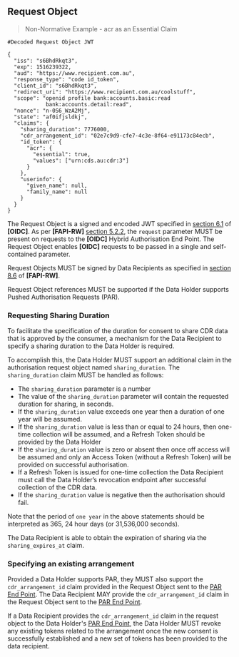 <a id="request-object"></a>
## Request Object

> Non-Normative Example - acr as an Essential Claim

```
#Decoded Request Object JWT

{
  "iss": "s6BhdRkqt3",
  "exp": 1516239322,
  "aud": "https://www.recipient.com.au",
  "response_type": "code id_token",
  "client_id": "s6BhdRkqt3",
  "redirect_uri": "https://www.recipient.com.au/coolstuff",
  "scope": "openid profile bank:accounts.basic:read
            bank:accounts.detail:read",
  "nonce": "n-0S6_WzA2Mj",
  "state": "af0ifjsldkj",
  "claims": {
    "sharing_duration": 7776000,
    "cdr_arrangement_id": "02e7c9d9-cfe7-4c3e-8f64-e91173c84ecb",
    "id_token": {
      "acr": {
        "essential": true,
        "values": ["urn:cds.au:cdr:3"]
      }
    },
    "userinfo": {
      "given_name": null,
      "family_name": null
    }
  }
}
```

The Request Object is a signed and encoded JWT specified in [section 6.1](https://openid.net/specs/openid-connect-core-1_0.html#RequestObject) of **[OIDC]**.  As per **[FAPI-RW]** [section 5.2.2](https://openid.net/specs/openid-financial-api-part-2.html#authorization-server), the `request` parameter MUST be present on requests to the **[OIDC]** Hybrid Authorisation End Point. The Request Object enables **[OIDC]** requests to be passed in a single and self-contained parameter.

Request Objects MUST be signed by Data Recipients as specified in [section 8.6](https://openid.net/specs/openid-financial-api-part-2.html#jws-algorithm-considerations) of **[FAPI-RW]**.

Request Object references MUST be supported if the Data Holder supports Pushed Authorisation Requests (PAR).

### Requesting Sharing Duration
To facilitate the specification of the duration for consent to share CDR data that is approved by the consumer, a mechanism for the Data Recipient to specify a sharing duration to the Data Holder is required.

To accomplish this, the Data Holder MUST support an additional claim in the authorisation request object named `sharing_duration`.  The `sharing_duration` claim MUST be handled as follows:

- The `sharing_duration` parameter is a number
- The value of the `sharing_duration` parameter will contain the requested duration for sharing, in seconds.
- If the `sharing_duration` value exceeds one year then a duration of one year will be assumed.
-	If the `sharing_duration` value is less than or equal to 24 hours, then one-time collection will be assumed, and a Refresh Token should be provided by the Data Holder
- If the `sharing_duration` value is zero or absent then once off access will be assumed and only an Access Token (without a Refresh Token) will be provided on successful authorisation.
-	If a Refresh Token is issued for one-time collection the Data Recipient must call the Data Holder’s revocation endpoint after successful collection of the CDR data.
- If the `sharing_duration` value is negative then the authorisation should fail.

Note that the period of `one year` in the above statements should be interpreted as 365, 24 hour days (or 31,536,000 seconds).

The Data Recipient is able to obtain the expiration of sharing via the `sharing_expires_at` claim.

### Specifying an existing arrangement
Provided a Data Holder supports PAR, they MUST also support the ``cdr_arrangement_id`` claim provided in the Request Object sent to the [PAR End Point](#pushed-authorisation-end-point). The Data Recipient MAY provide the ``cdr_arrangement_id`` claim in the Request Object sent to the [PAR End Point](#pushed-authorisation-end-point).

If a Data Recipient provides the ``cdr_arrangement_id`` claim in the request object to the Data Holder's [PAR End Point](#pushed-authorisation-end-point), the Data Holder MUST revoke any existing tokens related to the arrangement once the new consent is successfully established and a new set of tokens has been provided to the data recipient.
